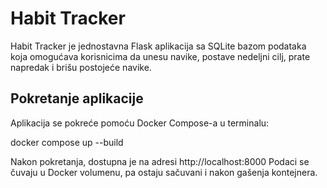 # Habit Tracker 

Habit Tracker je jednostavna Flask aplikacija sa SQLite bazom podataka koja omogućava korisnicima da unesu navike, 
postave nedeljni cilj, prate napredak i brišu postojeće navike.  

##  Pokretanje aplikacije

Aplikacija se pokreće pomoću Docker Compose-a u terminalu:  

docker compose up --build

Nakon pokretanja, dostupna je na adresi http://localhost:8000
Podaci se čuvaju u Docker volumenu, pa ostaju sačuvani i nakon gašenja kontejnera.

